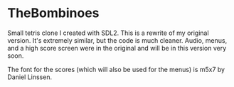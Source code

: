 # TheBombinoes

Small tetris clone I created with SDL2. This is a rewrite of my original version. It's extremely similar, but the code is much cleaner. Audio, menus, and a high score screen were in the original and will be in this version very soon. 

The font for the scores (which will also be used for the menus) is m5x7 by Daniel Linssen.
